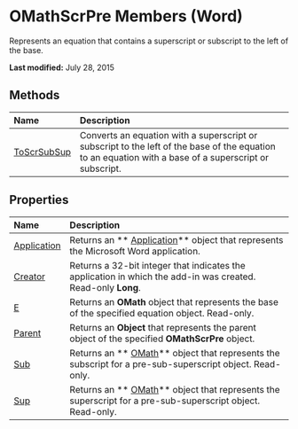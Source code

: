 
# OMathScrPre Members (Word)
Represents an equation that contains a superscript or subscript to the left of the base.

 **Last modified:** July 28, 2015


## Methods



|**Name**|**Description**|
|:-----|:-----|
| [ToScrSubSup](816a95cb-d4c0-0248-2637-c6c2f434ab00.md)|Converts an equation with a superscript or subscript to the left of the base of the equation to an equation with a base of a superscript or subscript.|

## Properties



|**Name**|**Description**|
|:-----|:-----|
| [Application](37abc7b6-cbd7-8a58-3f2c-1d1f8202cd8f.md)|Returns an  ** [Application](d1cf6f8f-4e88-bf01-93b4-90a83f79cb44.md)** object that represents the Microsoft Word application.|
| [Creator](e2c92e28-baed-17be-1631-f1aa2e357100.md)|Returns a 32-bit integer that indicates the application in which the add-in was created. Read-only  **Long**.|
| [E](0f82f047-f009-5330-865c-d75aae0039b2.md)|Returns an  **OMath** object that represents the base of the specified equation object. Read-only.|
| [Parent](c5d2b43a-f293-20ab-e9d0-f0fd8c74d86f.md)|Returns an  **Object** that represents the parent object of the specified **OMathScrPre** object.|
| [Sub](1f565f63-1d82-abe3-59b5-6f3cd7745aec.md)|Returns an  ** [OMath](82f2f81b-e2d5-140f-bdcc-8b52b821b24d.md)** object that represents the subscript for a pre-sub-superscript object. Read-only.|
| [Sup](ac6444af-4154-2085-2da8-32ed50970987.md)|Returns an  ** [OMath](82f2f81b-e2d5-140f-bdcc-8b52b821b24d.md)** object that represents the superscript for a pre-sub-superscript object. Read-only.|
